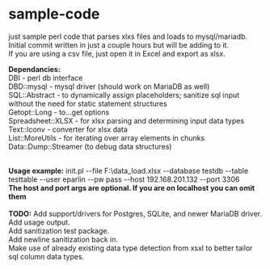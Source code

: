 # sample-code
just sample perl code that parses xlxs files and loads to mysql/mariadb. <br>
Initial commit written in just a couple hours but will be adding to it.<br>
If you are using a csv file, just open it in Excel and export as xlsx.<br>

<strong>Dependancies:</strong><br>
 DBI - perl db interface<br>
 DBD::mysql - mysql driver (should work on MariaDB as well)<br>
 SQL::Abstract - to dynamically assign placeholders; sanitize sql input without the need for static statement structures<br>
 Getopt::Long - to...get options<br>
 Spreadsheet::XLSX - for xlsx parsing and determining input data types<br> 
 Text::Iconv - converter for xlsx data<br>
 List::MoreUtils - for iterating over array elements in chunks<br>
 Data::Dump::Streamer (to debug data structures)<br><br>

<strong>Usage example:</strong>
init.pl --file F:\data_load.xlsx --database testdb --table testtable --user eparlin --pw pass --host 192.168.201.132 --port 3306<br>
<strong>The host and port args are optional. If you are on localhost you can omit them</strong><br><br>
<strong>TODO:</strong>
Add support/drivers for Postgres, SQLite, and newer MariaDB driver.<br>
Add usage output.<br>
Add sanitization test package.<br>
Add newline sanitization back in.<br>
Make use of already existing data type detection from xsxl to better tailor sql column data types.

